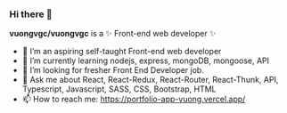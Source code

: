 ### Hi there 👋

**vuongvgc/vuongvgc** is a ✨ Front-end web developer ✨ 

- 🔭 I’m an aspiring self-taught Front-end web developer
- 🌱 I’m currently learning nodejs, express, mongoDB, mongoose, API
- 🤔 I’m looking for fresher Front End Developer job.
- 💬 Ask me about React, React-Redux, React-Router, React-Thunk, API, Typescript, Javascript, SASS, CSS, Bootstrap, HTML
- 📫 How to reach me: https://portfolio-app-vuong.vercel.app/
